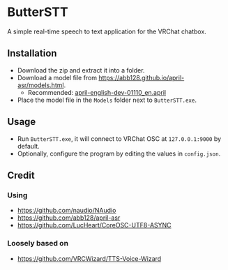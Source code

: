 # ButterSTT

A simple real-time speech to text application for the VRChat chatbox.

## Installation
- Download the zip and extract it into a folder.
- Download a model file from https://abb128.github.io/april-asr/models.html.
  - Recommended: [april-english-dev-01110_en.april](https://april.sapples.net/april-english-dev-01110_en.april)
- Place the model file in the `Models` folder next to `ButterSTT.exe`.

## Usage
- Run `ButterSTT.exe`, it will connect to VRChat OSC at `127.0.0.1:9000` by default.
- Optionally, configure the program by editing the values in `config.json`.

## Credit

### Using

- <https://github.com/naudio/NAudio>
- <https://github.com/abb128/april-asr>
- <https://github.com/LucHeart/CoreOSC-UTF8-ASYNC>

### Loosely based on

- <https://github.com/VRCWizard/TTS-Voice-Wizard>
